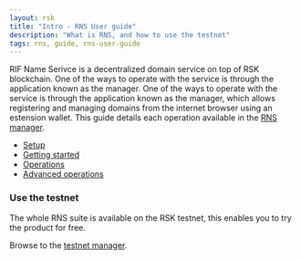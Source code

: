 ```yaml
---
layout: rsk
title: "Intro - RNS User guide"
description: "What is RNS, and how to use the testnet"
tags: rns, guide, rns-user-guide
---
```


RIF Name Serivce is a decentralized domain service on top of RSK blockchain. One of the ways to operate with the service is through the application known as the manager. One of the ways to operate with the service is through the application known as the manager, which allows registering and managing domains from the internet browser using an estension wallet. This guide details each operation available in the <a href="https://manager.rns.rifos.org" target="_blank" >RNS manager</a>.


- [Setup](/rif/rns/guide/setup/)
- [Getting started](/rif/rns/guide/getting-started/)
- [Operations](/rif/rns/guide/operations/)
- [Advanced operations](/rif/rns/guide/advanced/)

### Use the testnet

The whole RNS suite is available on the RSK testnet, this enables you to try the product for free.

Browse to the <a href="https://testnet.manager.rns.rifos.org" target="_blank" >testnet manager</a>.
